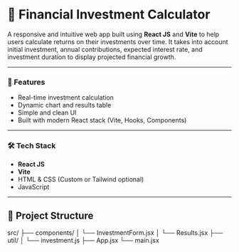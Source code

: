 <h1>💸 Financial Investment Calculator</h1>

A responsive and intuitive web app built using **React JS** and **Vite** to help users calculate returns on their investments over time. It takes into account initial investment, annual contributions, expected interest rate, and investment duration to display projected financial growth.

---

<h3> 🚀 Features </h3>

- Real-time investment calculation
- Dynamic chart and results table
- Simple and clean UI
- Built with modern React stack (Vite, Hooks, Components)

---

<h3>🛠️ Tech Stack</h3>

- **React JS**
- **Vite**
- HTML & CSS (Custom or Tailwind optional)
- JavaScript

---

## 📂 Project Structure

src/
├── components/
│ └── InvestmentForm.jsx
│ └── Results.jsx
├── util/
│ └── investment.js
├── App.jsx
└── main.jsx

